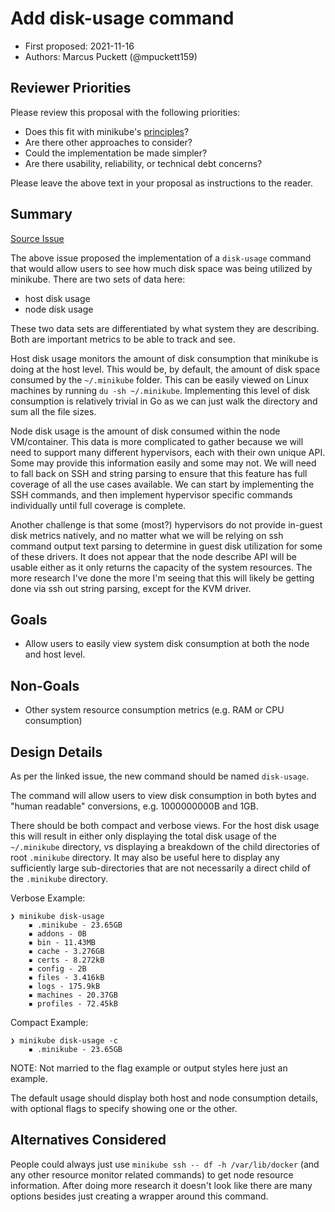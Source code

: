 # Add disk-usage command

* First proposed: 2021-11-16
* Authors: Marcus Puckett (@mpuckett159)

## Reviewer Priorities

Please review this proposal with the following priorities:

*   Does this fit with minikube's [principles](https://minikube.sigs.k8s.io/docs/concepts/principles/)?
*   Are there other approaches to consider?
*   Could the implementation be made simpler?
*   Are there usability, reliability, or technical debt concerns?

Please leave the above text in your proposal as instructions to the reader.

## Summary

[Source Issue](https://github.com/kubernetes/minikube/issues/12967)

The above issue proposed the implementation of a `disk-usage` command that would allow users to see how much disk space was being utilized by minikube. There are two sets of data here:
 * host disk usage
 * node disk usage

These two data sets are differentiated by what system they are describing. Both are important metrics to be able to track and see.

Host disk usage monitors the amount of disk consumption that minikube is doing at the host level. This would be, by default, the amount of disk space consumed by the `~/.minikube` folder. This can be easily viewed on Linux machines by running `du -sh ~/.minikube`. Implementing this level of disk consumption is relatively trivial in Go as we can just walk the directory and sum all the file sizes.

Node disk usage is the amount of disk consumed within the node VM/container. This data is more complicated to gather because we will need to support many different hypervisors, each with their own unique API. Some may provide this information easily and some may not. We will need to fall back on SSH and string parsing to ensure that this feature has full coverage of all the use cases available. We can start by implementing the SSH commands, and then implement hypervisor specific commands individually until full coverage is complete.

Another challenge is that some (most?) hypervisors do not provide in-guest disk metrics natively, and no matter what we will be relying on ssh command output text parsing to determine in guest disk utilization for some of these drivers. It does not appear that the node describe API will be usable either as it only returns the capacity of the system resources. The more research I've done the more I'm seeing that this will likely be getting done via ssh out string parsing, except for the KVM driver.

## Goals

* Allow users to easily view system disk consumption at both the node and host level.

## Non-Goals

* Other system resource consumption metrics (e.g. RAM or CPU consumption)

## Design Details

As per the linked issue, the new command should be named `disk-usage`.

The command will allow users to view disk consumption in both bytes and "human readable" conversions, e.g. 1000000000B and 1GB.

There should be both compact and verbose views. For the host disk usage this will result in either only displaying the total disk usage of the `~/.minikube` directory, vs displaying a breakdown of the child directories of root `.minikube` directory. It may also be useful here to display any sufficiently large sub-directories that are not necessarily a direct child of the `.minikube` directory.

Verbose Example:
```
❯ minikube disk-usage
    ▪ .minikube - 23.65GB
    ▪ addons - 0B
    ▪ bin - 11.43MB
    ▪ cache - 3.276GB
    ▪ certs - 8.272kB
    ▪ config - 2B
    ▪ files - 3.416kB
    ▪ logs - 175.9kB
    ▪ machines - 20.37GB
    ▪ profiles - 72.45kB
```

Compact Example:
```
❯ minikube disk-usage -c
    ▪ .minikube - 23.65GB
```
NOTE: Not married to the flag example or output styles here just an example.

The default usage should display both host and node consumption details, with optional flags to specify showing one or the other.

## Alternatives Considered

People could always just use `minikube ssh -- df -h /var/lib/docker` (and any other resource monitor related commands) to get node resource information. After doing more research it doesn't look like there are many options besides just creating a wrapper around this command.